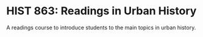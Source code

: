 # HIST 863: Readings in Urban History

A readings course to introduce students to the main topics in urban history.